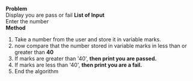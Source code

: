 **Problem**<br>
Display you are pass or fail 
**List of Input**<br>
Enter the number<br>
**Method**
1. Take a number from the user and store it in variable marks.<br>
2. now compare that the number stored in variable marks in less than or greater than **40** <br>
3. If marks are greater than '40', **then print you are passed.** <br>
4. If marks are less than '40', **then print you are a fail.** <br>
5. End the algorithm 

